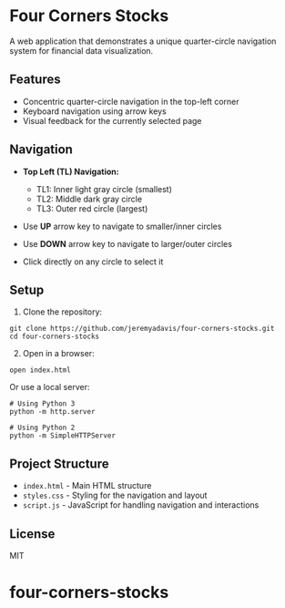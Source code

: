# Four Corners Stocks

A web application that demonstrates a unique quarter-circle navigation system for financial data visualization.

## Features

- Concentric quarter-circle navigation in the top-left corner
- Keyboard navigation using arrow keys
- Visual feedback for the currently selected page

## Navigation

- **Top Left (TL) Navigation:**

  - TL1: Inner light gray circle (smallest)
  - TL2: Middle dark gray circle
  - TL3: Outer red circle (largest)

- Use **UP** arrow key to navigate to smaller/inner circles
- Use **DOWN** arrow key to navigate to larger/outer circles
- Click directly on any circle to select it

## Setup

1. Clone the repository:

```
git clone https://github.com/jeremyadavis/four-corners-stocks.git
cd four-corners-stocks
```

2. Open in a browser:

```
open index.html
```

Or use a local server:

```
# Using Python 3
python -m http.server

# Using Python 2
python -m SimpleHTTPServer
```

## Project Structure

- `index.html` - Main HTML structure
- `styles.css` - Styling for the navigation and layout
- `script.js` - JavaScript for handling navigation and interactions

## License

MIT

# four-corners-stocks